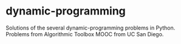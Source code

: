 # dynamic-programming

Solutions of the several dynamic-programming problems in Python. Problems from Algorithmic Toolbox MOOC from UC San Diego.
